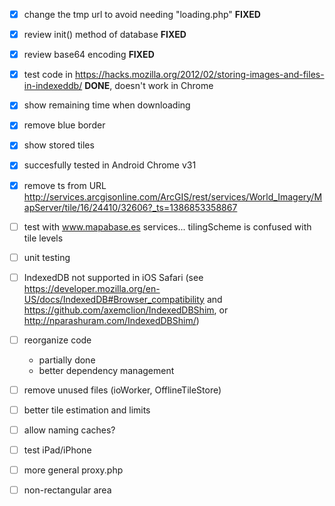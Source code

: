 - [x] change the tmp url to avoid needing "loading.php"		**FIXED**
- [x] review init() method of database						**FIXED**
- [x] review base64	encoding								**FIXED**
- [x] test code in https://hacks.mozilla.org/2012/02/storing-images-and-files-in-indexeddb/		**DONE**, doesn't work in Chrome
- [x] show remaining time when downloading
- [x] remove blue border
- [x] show stored tiles
- [x] succesfully tested in Android Chrome v31
- [x] remove ts from URL http://services.arcgisonline.com/ArcGIS/rest/services/World_Imagery/MapServer/tile/16/24410/32606?_ts=1386853358867

- [ ] test with www.mapabase.es services... tilingScheme is confused with tile levels
- [ ] unit testing
- [ ] IndexedDB not supported in iOS Safari (see https://developer.mozilla.org/en-US/docs/IndexedDB#Browser_compatibility and https://github.com/axemclion/IndexedDBShim, or http://nparashuram.com/IndexedDBShim/)
- [ ] reorganize code
	+ partially done
	+ better dependency management
- [ ] remove unused files (ioWorker, OfflineTileStore)
- [ ] better tile estimation and limits

- [ ] allow naming caches?
- [ ] test iPad/iPhone
- [ ] more general proxy.php

- [ ] non-rectangular area

